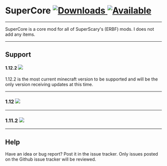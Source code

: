 # SuperCore [![Downloads](http://cf.way2muchnoise.eu/full_supercore_downloads.svg)  ![Available](http://cf.way2muchnoise.eu/versions/supercore.svg)](https://minecraft.curseforge.com/projects/supercore)
***

SuperCore is a core mod for all of SuperScary's (ERBF) mods. I does not add any items.

***

## Support

#### 1.12.2 ![](https://img.shields.io/badge/Status-Fully%20supported-green.svg)

1.12.2 is the most current minecraft version to be supported and will be the only version receiving updates at this time.

***

### 1.12 ![](https://img.shields.io/badge/Status-Fully%20supported-green.svg)

***

### 1.11.2 ![](https://img.shields.io/badge/Status-Fully%20Supported-green.svg)

***

## Help
Have an idea or bug report? Post it in the issue tracker. Only issues posted on the Github issue tracker will be reviewed.

